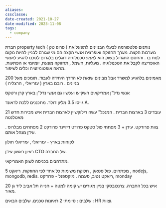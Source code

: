 ```yaml
---
aliases: 
cssclasse: 
date-created: 2021-10-27
date-modified: 2023-11-08
tags:
  - company
---
```


חברת property tech ( פרופ טק )
נותנים פלטפורמה לבעלי הבניינים לתפעל את מערכות הקצה. מערך תחזוקה ואופרציה
אנשי הקצה הם מי שגורם לבניין להיות מקום לנוח בו .
והחסם החגדול בשוק הוא לאמץ טכנולוגיה דוגלים בלגרום לטכנו להגיע לאנשי האופריצה לקבל את הטכנולוגיה .
מעליות, חשמל , תחזוקה מונעת, יומיומי או הפתעות.
מראה אופטומיזציה וכלים לשיפור.

מאמינים בלהגיע למשרד אבל מבינים שזאת לא הדרך היחידה לעבוד.
תומכים מעל 200 בניינים . רובם בארץ ( עזריאלי , הרצליה )

אנשי נדל"ן אמריקאים השקיעו
ועכשיו גם אנשי נדל"ן בארץ
קרן ורטקס

גייסו 3.5 מליון דולר.
מתכננים ללכת לראונד A.

21 עובדים 3 בארצות הברית . המנכל" עשה רילוקשיין לארצות הברית
איש מכירות חדש מאטלנטה

צוות פרודקט.
עידן + 3 מפתחי פול סטקס
פרודט דיזיינר
פרודקט
2 מפתחים מבלרוס . עידן מנהל אותם.

לקוחות בארץ - עזריאלי , עזריאלי חולון

ראיון ראשון
עידן CTO  של החברה.

מתרחבים בכניסה לשוק האמריקאי.

5 מפתחים. פול סטאק , חלוקת משימות כל אחד לפי החוזקות.
ריאקט , nodejs, mongodb, redis. ריאקט נטיב, פיגמה .
מיקספנל - פרודקט, monday

20 איש בכל החברה. צרנכובסקי בניין מגורים יש קומה למטה + חנייה
תל אביב ליד גן מאיר.

שלבים : סיימתי 2 ראיונות טכנים.
שלבים הבאים : HR וצוות.
